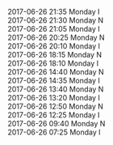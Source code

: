 2017-06-26 21:35 Monday  I  
2017-06-26 21:30 Monday  N  
2017-06-26 21:05 Monday  I  
2017-06-26 20:25 Monday  N  
2017-06-26 20:10 Monday  I  
2017-06-26 18:15 Monday  N  
2017-06-26 18:10 Monday  I  
2017-06-26 14:40 Monday  N  
2017-06-26 14:35 Monday  I  
2017-06-26 13:40 Monday  N  
2017-06-26 13:20 Monday  I  
2017-06-26 12:50 Monday  N  
2017-06-26 12:25 Monday  I  
2017-06-26 09:40 Monday  N  
2017-06-26 07:25 Monday  I  
